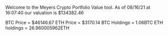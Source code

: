 Welcome to the Meyers Crypto Portfolio Value tool. 
As of 08/16/21 at 16:07:40 our valuation is $134382.46 

BTC Price = $46146.67
 ETH Price = $3170.14
BTC Holdings = 1.06BTC
 ETH holdings = 26.960005962ETH 
